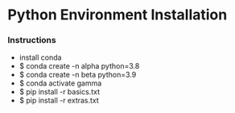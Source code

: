 # Python Environment Installation

### Instructions

- install conda
- $ conda create -n alpha python=3.8
- $ conda create -n beta python=3.9
- $ conda activate gamma
- $ pip install -r basics.txt
- $ pip install -r extras.txt
